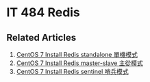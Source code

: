 # IT 484 Redis

## Related Articles
1. [CentOS 7 Install Redis standalone 單機模式](https://www.ruoxue.org/it-484-centos-7-install-redis-standalone/)
2. [CentOS 7 Install Redis master-slave 主從模式](https://www.ruoxue.org/it-484-centos-7-install-redis-master-slave/)
3. [CentOS 7 Install Redis sentinel 哨兵模式](https://www.ruoxue.org/it-484-centos-7-install-redis-sentinel/)
